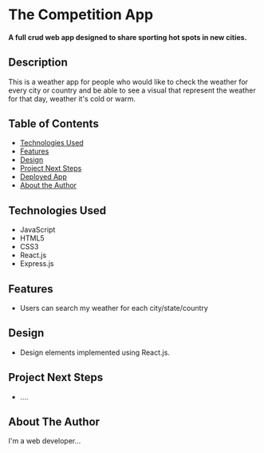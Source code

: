# The Competition App

#### A full crud web app designed to share sporting hot spots in new cities.


## Description
This is a weather app for people who would like to check the weather for every city or country and be able to see a visual that represent the weather for that day, weather it's cold or warm. 

## Table of Contents
* [Technologies Used](#technologiesused)
* [Features](#features)
* [Design](#design)
* [Project Next Steps](#nextsteps)
* [Deployed App](#deployment)
* [About the Author](#author)

## <a name="technologiesused"></a>Technologies Used
* JavaScript
* HTML5
* CSS3
* React.js
* Express.js


## Features
* Users can search my weather for each city/state/country


## <a name="design"></a>Design
* Design elements implemented using React.js. 


## <a name="nextsteps"></a>Project Next Steps
* ....


<!-- ## <a name="deployment"></a>Deployed Link
[Netlify](https://compapp21.netlify.app) -->




## <a name="author"></a>About The Author
I'm a web developer...

    

